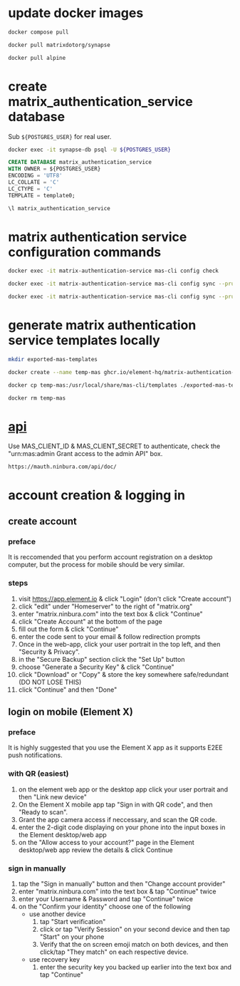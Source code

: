 # update docker images
```bash
docker compose pull
```
```bash
docker pull matrixdotorg/synapse
```
```bash
docker pull alpine
```

# create matrix_authentication_service database
Sub `${POSTGRES_USER}` for real user.
```bash
docker exec -it synapse-db psql -U ${POSTGRES_USER}
```
```sql
CREATE DATABASE matrix_authentication_service
WITH OWNER = ${POSTGRES_USER}
ENCODING = 'UTF8'
LC_COLLATE = 'C'
LC_CTYPE = 'C'
TEMPLATE = template0;
```
```bash
\l matrix_authentication_service
```

# matrix authentication service configuration commands
```bash
docker exec -it matrix-authentication-service mas-cli config check
```
```bash
docker exec -it matrix-authentication-service mas-cli config sync --prune
```
```bash
docker exec -it matrix-authentication-service mas-cli config sync --prune --dryrun
```

# generate matrix authentication service templates locally
```bash
mkdir exported-mas-templates
```
```bash
docker create --name temp-mas ghcr.io/element-hq/matrix-authentication-service:latest
```
```bash
docker cp temp-mas:/usr/local/share/mas-cli/templates ./exported-mas-templates
```
```bash
docker rm temp-mas
```

# [api](https://mauth.ninbura.com/api/doc/)
Use MAS_CLIENT_ID & MAS_CLIENT_SECRET to authenticate, check the "urn:mas:admin Grant access to the admin API" box.

```
https://mauth.ninbura.com/api/doc/
```

# account creation & logging in
## create account
### preface
It is reccomended that you perform account registration on a desktop computer, but the process for mobile should be very similar.
### steps
1. visit https://app.element.io & click "Login" (don't click "Create account")
2. click "edit" under "Homeserver" to the right of "matrix.org"
3. enter "matrix.ninbura.com" into the text box & click "Continue"
4. click "Create Account" at the bottom of the page
5. fill out the form & click "Continue"
6. enter the code sent to your email & follow redirection prompts
7. Once in the web-app, click your user portrait in the top left, and then "Security & Privacy".
8. in the "Secure Backup" section click the "Set Up" button
9. choose "Generate a Security Key" & click "Continue"
10. click "Download" or "Copy" & store the key somewhere safe/redundant (DO NOT LOSE THIS)
11. click "Continue" and then "Done"

## login on mobile (Element X)
### preface
It is highly suggested that you use the Element X app as it supports E2EE push notifications.
### with QR (easiest)
1. on the element web app or the desktop app click your user portrait and then "Link new device"
2. On the Element X mobile app tap "Sign in with QR code", and then "Ready to scan". 
3. Grant the app camera access if neccessary, and scan the QR code.
4. enter the 2-digit code displaying on your phone into the input boxes in the Element desktop/web app
5. on the "Allow access to your account?" page in the Element desktop/web app review the details & click Continue
### sign in manually
1. tap the "Sign in manually" button and then "Change account provider"
2. enter "matrix.ninbura.com" into the text box & tap "Continue" twice
3. enter your Username & Password and tap "Continue" twice
4. on the "Confirm your identity" choose one of the following
    - use another device
        1. tap "Start verification"
        2. click or tap "Verify Session" on your second device and then tap "Start" on your phone
        3. Verify that the on screen emoji match on both devices, and then click/tap "They match" on each respective device.
    - use recovery key
        1. enter the security key you backed up earlier into the text box and tap "Continue"